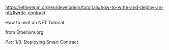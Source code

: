 https://ethereum.org/en/developers/tutorials/how-to-write-and-deploy-an-nft/#write-contract

How to mint an NFT Tutorial

from Etherium.org

Part 1/3: Deploying Smart Contract